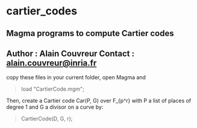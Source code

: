 # cartier_codes
Magma programs to compute Cartier codes
----------------------------------
Author : Alain Couvreur
Contact : alain.couvreur@inria.fr
----------------------------------


copy these files in your current folder, open Magma and 
> load "CartierCode.mgm";

Then, create a Cartier code Car(P, G) over F_{p^r} with P a list of
places of degree 1 and G a divisor on a curve by:

> CartierCode(D, G, r);
